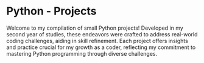 # Python - Projects


Welcome to my compilation of small Python projects! Developed in my second year of studies, these endeavors were crafted to address real-world coding challenges, aiding in skill refinement. Each project offers insights and practice crucial for my growth as a coder, reflecting my commitment to mastering Python programming through diverse challenges.


